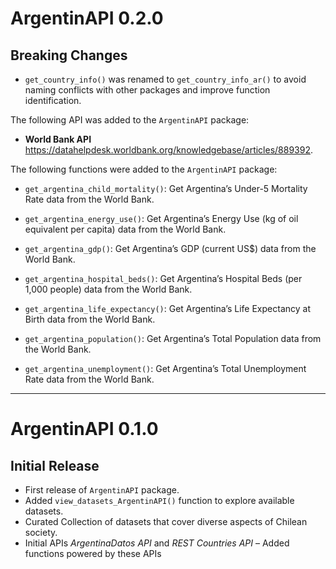 # ArgentinAPI 0.2.0

## Breaking Changes

- `get_country_info()` was renamed to `get_country_info_ar()` to avoid naming conflicts with other packages and improve function identification.

The following API was added to the `ArgentinAPI` package:

- **World Bank API** <https://datahelpdesk.worldbank.org/knowledgebase/articles/889392>.

The following functions were added to the `ArgentinAPI` package:

- `get_argentina_child_mortality()`: Get Argentina’s Under-5 Mortality Rate data from the World Bank.

- `get_argentina_energy_use()`: Get Argentina’s Energy Use (kg of oil equivalent per capita) data from the World Bank.

- `get_argentina_gdp()`: Get Argentina’s GDP (current US$) data from the World Bank. 
 
- `get_argentina_hospital_beds()`: Get Argentina’s Hospital Beds (per 1,000 people) data from the World Bank. 

- `get_argentina_life_expectancy()`: Get Argentina’s Life Expectancy at Birth data from the World Bank.

- `get_argentina_population()`: Get Argentina’s Total Population data from the World Bank.

- `get_argentina_unemployment()`: Get Argentina’s Total Unemployment Rate data from the World Bank.


---

# ArgentinAPI 0.1.0

## Initial Release

- First release of `ArgentinAPI` package.
- Added `view_datasets_ArgentinAPI()` function to explore available datasets.
- Curated Collection of datasets that cover diverse aspects of Chilean society.
- Initial APIs *ArgentinaDatos API* and *REST Countries API* – Added functions powered by these APIs

